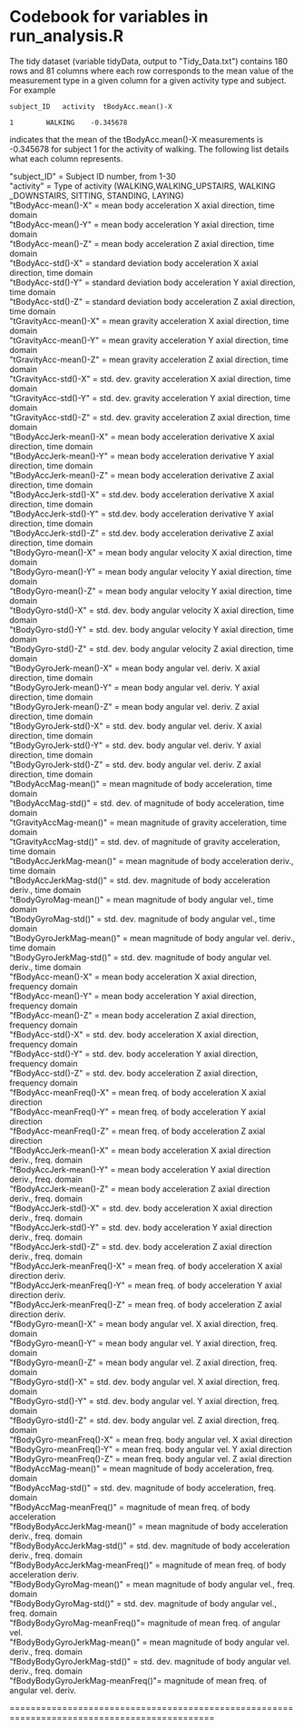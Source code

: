 Codebook for variables in run_analysis.R 
============================================================================================

The tidy dataset (variable tidyData, output to "Tidy_Data.txt") contains 180 rows and 81 columns where each row corresponds to the mean value of the measurement type in a given column for a given activity type and subject. For example

    subject_ID   activity  tBodyAcc.mean()-X  

    1        WALKING    -0.345678  
    
indicates that the mean of the tBodyAcc.mean()-X measurements is -0.345678 for subject 1 for the activity of walking. The following list details what each column represents.

"subject_ID" = Subject ID number, from 1-30  
"activity" = Type of activity (WALKING,WALKING_UPSTAIRS, WALKING _DOWNSTAIRS, SITTING,
             STANDING, LAYING)               
"tBodyAcc-mean()-X" = mean body acceleration X axial direction, time domain  
"tBodyAcc-mean()-Y" = mean body acceleration Y axial direction, time domain  
"tBodyAcc-mean()-Z" = mean body acceleration Z axial direction, time domain  
"tBodyAcc-std()-X" = standard deviation body acceleration X axial direction, time domain  
"tBodyAcc-std()-Y" = standard deviation body acceleration Y axial direction, time domain  
"tBodyAcc-std()-Z" = standard deviation body acceleration Z axial direction, time domain  
"tGravityAcc-mean()-X" = mean gravity acceleration X axial direction, time domain  
"tGravityAcc-mean()-Y" = mean gravity acceleration Y axial direction, time domain  
"tGravityAcc-mean()-Z" = mean gravity acceleration Z axial direction, time domain  
"tGravityAcc-std()-X" = std. dev. gravity acceleration X axial direction, time domain  
"tGravityAcc-std()-Y" = std. dev. gravity acceleration Y axial direction, time domain  
"tGravityAcc-std()-Z" = std. dev. gravity acceleration Z axial direction, time domain  
"tBodyAccJerk-mean()-X" = mean body acceleration derivative X axial direction, time domain  
"tBodyAccJerk-mean()-Y" = mean body acceleration derivative Y axial direction, time domain  
"tBodyAccJerk-mean()-Z" = mean body acceleration derivative Z axial direction, time domain  
"tBodyAccJerk-std()-X" = std.dev. body acceleration derivative X axial direction, time domain  
"tBodyAccJerk-std()-Y" = std.dev. body acceleration derivative Y axial direction, time domain  
"tBodyAccJerk-std()-Z" = std.dev. body acceleration derivative Z axial direction, time domain  
"tBodyGyro-mean()-X" = mean body angular velocity X axial direction, time domain  
"tBodyGyro-mean()-Y" = mean body angular velocity Y axial direction, time domain  
"tBodyGyro-mean()-Z" = mean body angular velocity Y axial direction, time domain  
"tBodyGyro-std()-X" = std. dev. body angular velocity X axial direction, time domain  
"tBodyGyro-std()-Y" = std. dev. body angular velocity Y axial direction, time domain  
"tBodyGyro-std()-Z" = std. dev. body angular velocity Z axial direction, time domain  
"tBodyGyroJerk-mean()-X" = mean body angular vel. deriv. X axial direction, time domain  
"tBodyGyroJerk-mean()-Y" = mean body angular vel. deriv. Y axial direction, time domain  
"tBodyGyroJerk-mean()-Z" = mean body angular vel. deriv. Z axial direction, time domain  
"tBodyGyroJerk-std()-X" = std. dev. body angular vel. deriv. X axial direction, time domain  
"tBodyGyroJerk-std()-Y" = std. dev. body angular vel. deriv. Y axial direction, time domain  
"tBodyGyroJerk-std()-Z" = std. dev. body angular vel. deriv. Z axial direction, time domain  
"tBodyAccMag-mean()" = mean magnitude of body acceleration, time domain  
"tBodyAccMag-std()" = std. dev. of magnitude of body acceleration, time domain  
"tGravityAccMag-mean()" = mean magnitude of gravity acceleration, time domain  
"tGravityAccMag-std()" = std. dev. of magnitude of gravity acceleration, time domain  
"tBodyAccJerkMag-mean()" = mean magnitude of body acceleration deriv., time domain  
"tBodyAccJerkMag-std()" = std. dev. magnitude of body acceleration deriv., time domain  
"tBodyGyroMag-mean()" = mean magnitude of body angular vel., time domain  
"tBodyGyroMag-std()" = std. dev. magnitude of body angular vel., time domain  
"tBodyGyroJerkMag-mean()" = mean magnitude of body angular vel. deriv., time domain  
"tBodyGyroJerkMag-std()" = std. dev. magnitude of body angular vel. deriv., time domain  
"fBodyAcc-mean()-X" = mean body acceleration X axial direction, frequency domain  
"fBodyAcc-mean()-Y" = mean body acceleration Y axial direction, frequency domain  
"fBodyAcc-mean()-Z" = mean body acceleration Z axial direction, frequency domain  
"fBodyAcc-std()-X" = std. dev. body acceleration X axial direction, frequency domain  
"fBodyAcc-std()-Y" = std. dev. body acceleration Y axial direction, frequency domain  
"fBodyAcc-std()-Z" = std. dev. body acceleration Z axial direction, frequency domain  
"fBodyAcc-meanFreq()-X" = mean freq. of body acceleration X axial direction  
"fBodyAcc-meanFreq()-Y" = mean freq. of body acceleration Y axial direction  
"fBodyAcc-meanFreq()-Z" = mean freq. of body acceleration Z axial direction  
"fBodyAccJerk-mean()-X" = mean body acceleration X axial direction deriv., freq. domain  
"fBodyAccJerk-mean()-Y" = mean body acceleration Y axial direction deriv., freq. domain  
"fBodyAccJerk-mean()-Z" = mean body acceleration Z axial direction deriv., freq. domain  
"fBodyAccJerk-std()-X" = std. dev. body acceleration X axial direction deriv., freq. domain  
"fBodyAccJerk-std()-Y" = std. dev. body acceleration Y axial direction deriv., freq. domain  
"fBodyAccJerk-std()-Z" = std. dev. body acceleration Z axial direction deriv., freq. domain  
"fBodyAccJerk-meanFreq()-X" = mean freq. of body acceleration X axial direction deriv.  
"fBodyAccJerk-meanFreq()-Y" = mean freq. of body acceleration Y axial direction deriv.  
"fBodyAccJerk-meanFreq()-Z" = mean freq. of body acceleration Z axial direction deriv.  
"fBodyGyro-mean()-X" = mean body angular vel. X axial direction, freq. domain  
"fBodyGyro-mean()-Y" = mean body angular vel. Y axial direction, freq. domain  
"fBodyGyro-mean()-Z" = mean body angular vel. Z axial direction, freq. domain  
"fBodyGyro-std()-X" = std. dev. body angular vel. X axial direction, freq. domain  
"fBodyGyro-std()-Y" = std. dev. body angular vel. Y axial direction, freq. domain  
"fBodyGyro-std()-Z" = std. dev. body angular vel. Z axial direction, freq. domain  
"fBodyGyro-meanFreq()-X" = mean freq. body angular vel. X axial direction  
"fBodyGyro-meanFreq()-Y" = mean freq. body angular vel. Y axial direction  
"fBodyGyro-meanFreq()-Z" = mean freq. body angular vel. Z axial direction  
"fBodyAccMag-mean()" = mean magnitude of body acceleration, freq. domain  
"fBodyAccMag-std()" = std. dev. magnitude of body acceleration, freq. domain  
"fBodyAccMag-meanFreq()" = magnitude of mean freq. of body acceleration  
"fBodyBodyAccJerkMag-mean()" = mean magnitude of body acceleration deriv., freq. domain  
"fBodyBodyAccJerkMag-std()" = std. dev. magnitude of body acceleration deriv., freq. domain  
"fBodyBodyAccJerkMag-meanFreq()" = magnitude of mean freq. of body acceleration deriv.  
"fBodyBodyGyroMag-mean()" = mean magnitude of body angular vel., freq. domain  
"fBodyBodyGyroMag-std()" = std. dev. magnitude of body angular vel., freq. domain  
"fBodyBodyGyroMag-meanFreq()"= magnitude of mean freq. of angular vel.  
"fBodyBodyGyroJerkMag-mean()" = mean magnitude of body angular vel. deriv., freq. domain  
"fBodyBodyGyroJerkMag-std()" = std. dev. magnitude of body angular vel. deriv., freq. domain  
"fBodyBodyGyroJerkMag-meanFreq()"= magnitude of mean freq. of angular vel. deriv.  

=============================================================================================